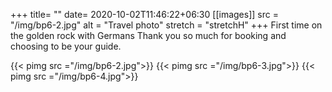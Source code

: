 +++
title= ""
date= 2020-10-02T11:46:22+06:30
[[images]]
  src  = "/img/bp6-2.jpg"
  alt  = "Travel photo"
  stretch = "stretchH"
+++
First time on the golden rock with Germans
Thank you so much for booking and choosing to be your guide.

<!--more-->
{{< pimg src ="/img/bp6-2.jpg">}}
{{< pimg src ="/img/bp6-3.jpg">}}
{{< pimg src ="/img/bp6-4.jpg">}}